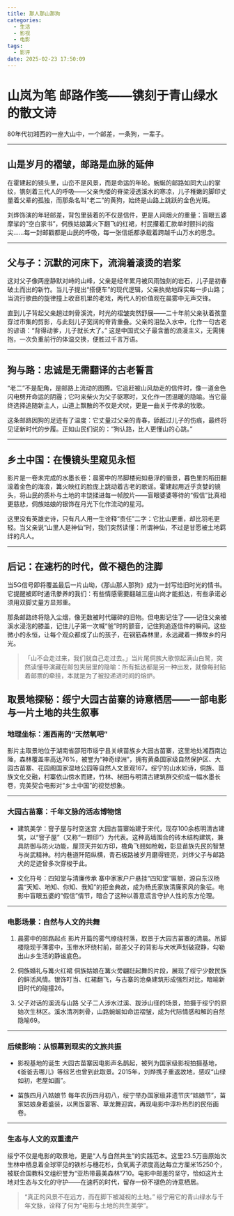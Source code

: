 ```yaml
---
title: 那人那山那狗
categories:
  - 生活
  - 影视
  - 电影
tags:
  - 影评
date: 2025-02-23 17:50:09
---
```

# 山岚为笔 邮路作笺——镌刻于青山绿水的散文诗
80年代初湘西的一座大山中，一个邮差，一条狗，一辈子。

---

## **山是岁月的褶皱，邮路是血脉的延伸**
在霍建起的镜头里，山峦不是风景，而是命运的年轮。蜿蜒的邮路如同大山的掌纹，镌刻着三代人的呼吸——父亲佝偻的脊梁浸透溪水的寒凉，儿子稚嫩的脚印丈量着父辈的孤独，而那条名叫“老二”的黄狗，始终是山路上跳跃的金色光斑。

刘烨饰演的年轻邮差，背包里装着的不仅是信件，更是人间烟火的重量：盲眼五婆摩挲的“空白家书”，侗族姑娘篝火下翻飞的红裙，村民攥着汇款单时颤抖的指尖……每一封邮戳都是山民的呼吸，每一张信纸都承载着跨越千山万水的思念。

---

## **父与子：沉默的河床下，流淌着滚烫的岩浆**
这对父子像两座静默对峙的山峰，父亲是经年累月被风雨蚀刻的岩石，儿子是初春破土而出的新竹。当儿子提出“搭便车”的现代逻辑，父亲执拗地踩实每一步山路；当流行歌曲的旋律撞上收音机里的老戏，两代人的价值观在晨雾中无声交锋。

直到儿子背起父亲趟过刺骨溪流，时光的褶皱突然舒展——二十年前父亲驮着孩童穿过市集的剪影，与此刻儿子宽阔的脊背重叠。父亲的泪坠入水中，化作一句古老的谚语：“背得动爹，儿子就长大了。” 这是中国式父子最含蓄的浪漫主义，无需拥抱，一次负重前行的体温交换，便胜过千言万语。

---

## **狗与路：忠诚是无需翻译的古老誓言**
“老二”不是配角，是邮路上流动的图腾。它追赶被山风劫走的信件时，像一道金色闪电劈开命运的阴霾；它叼来柴火为父子驱寒时，又化作一团温暖的隐喻。当它最终选择追随新主人，山道上飘散的不仅是犬吠，更是一曲关于传承的牧歌。

这条邮路因狗的足迹有了温度：它丈量过父亲的青春，舔舐过儿子的伤痕，最终将见证新时代的步履。正如山民们说的：“狗认路，比人更懂山的心跳。”

---

## **乡土中国：在慢镜头里窥见永恒**
影片是一卷未完成的水墨长卷：晨雾中的吊脚楼宛如悬浮的蜃景，暮色里的稻田翻滚着金色的海浪，篝火映红的脸庞上跳动着古老的歌谣。霍建起用近乎贪婪的镜头，将山民的质朴与土地的丰饶揉进每一帧胶片——盲眼婆婆等待的“假信”比真相更慈悲，侗族姑娘的银饰在月光下化作流动的星河。

这里没有英雄史诗，只有凡人用一生诠释“责任”二字：它比山更重，却比羽毛更轻。当父亲说“山里人是神仙”时，我们突然读懂：所谓神仙，不过是甘愿被土地羁绊的凡人。

---

## **后记：在速朽的时代，做不褪色的注脚**
当5G信号即将覆盖最后一片山坳，《那山那人那狗》成为一封写给旧时光的情书。它提醒被即时通讯豢养的我们：有些情感需要翻越三座山岗才能抵达，有些承诺必须用双脚丈量方显郑重。

那条邮路终将隐入尘烟，像无数被时代碾碎的旧物。但电影记住了——记住父亲被溪水浸泡的膝盖，记住儿子第一次喊“爸”时的颤音，记住狗追逐信件的瞬间。这些微小的永恒，让每个观众都成了山的孩子，在钢筋森林里，永远藏着一捧故乡的月光。


> 「山不会走过来，我们就自己走过去。」当片尾侗族大歌惊起满山白鹭，突然读懂导演藏在邮包夹层里的隐喻：所有抵达都是另一种出发，就像每封贴着邮票的牵挂，本就是为了被投递进时间的熔炉。


## 取景地探秘：绥宁大园古苗寨的诗意栖居——一部电影与一片土地的共生叙事

### 地理坐标：湘西南的“天然氧吧”   

影片主取景地位于湖南省邵阳市绥宁县关峡苗族乡大园古苗寨，这里地处湘西南边陲，森林覆盖率高达76%，被誉为“神奇绿洲”，拥有黄桑国家级自然保护区、大园古苗寨、花园阁国家湿地公园等自然人文景观167。绥宁的山水如诗，侗族、苗族文化交融，村寨依山傍水而建，竹林、梯田与明清古建筑群交织成一幅水墨长卷，完美契合电影对“乡土中国”的视觉想象。

---

### 大园古苗寨：千年文脉的活态博物馆   
- 建筑美学：窨子屋与时空迷宫
大园古苗寨始建于宋代，现存100余栋明清古建筑，以“窨子屋”（又称“一颗印”）为代表。这种高墙围合的砖木结构建筑，兼具防御与防火功能，屋顶天井如方印，檐角飞翘如枪戟，彰显苗族先民的智慧与尚武精神。村内巷道阡陌纵横，青石板路被岁月磨得锃亮，刘烨父子与邮路犬的足迹曾多次穿梭于此。

- 文化符号：四知堂与清廉传承
寨中家家户户悬挂“四知堂”匾额，源自东汉杨震“天知、地知、你知、我知”的拒金典故，成为杨氏家族清廉家风的象征。电影中盲眼五婆的“假信”情节，暗合了这种以善意谎言守护人性的东方伦理。

---

### 电影场景：自然与人文的共舞
1. 晨雾中的邮路起点
影片开篇的雾气缭绕村落，取景于大园古苗寨的清晨。吊脚楼隐现于薄雾中，玉带水环绕村前，邮差父子的背影与犬吠声划破寂静，勾勒出山乡生活的静谧底色。

2. 侗族婚礼与篝火红裙
侗族姑娘在篝火旁翩跹起舞的片段，展现了绥宁少数民族的鲜活风情。银饰叮当、红裙翻飞，与古寨的沧桑建筑形成强烈对比，暗喻新旧时代的碰撞26。

3. 父子对话的溪流与山路
父子二人涉水过溪、跋涉山径的场景，拍摄于绥宁的原始次生林区。溪水清冽刺骨，山路蜿蜒如命运褶皱，成为代际情感和解的自然隐喻69。

---

### 后续影响：从银幕到现实的文旅共振
- 影视基地的诞生
大园古苗寨因电影声名鹊起，被列为国家级影视拍摄基地，《爸爸去哪儿》等综艺也曾到此取景。2015年，刘烨携子重返故地，感叹“山绿如初，老屋如画”。

- 苗族四月八姑娘节
每年农历四月初八，绥宁举办国家级非遗节庆“姑娘节”，苗家姑娘身着盛装，以黑饭宴客、草龙舞迎宾，再现电影中淳朴热烈的民俗画卷。

---

### 生态与人文的双重遗产
绥宁不仅是电影的取景地，更是“人与自然共生”的实践范本。这里23.5万亩原始次生林中栖息着全球罕见的铁杉与穗花杉，负氧离子浓度高达每立方厘米15250个，被联合国教科文组织誉为“亚热带最美森林”710。电影中邮差的坚守，恰如这片土地对生态与文化的守护——在速朽的时代，留存一份不褪色的诗意栖居。

> “真正的风景不在远方，而在脚下被凝视的土地。”
绥宁用它的青山绿水与千年文脉，诠释了何为“电影与土地的共生美学”。
